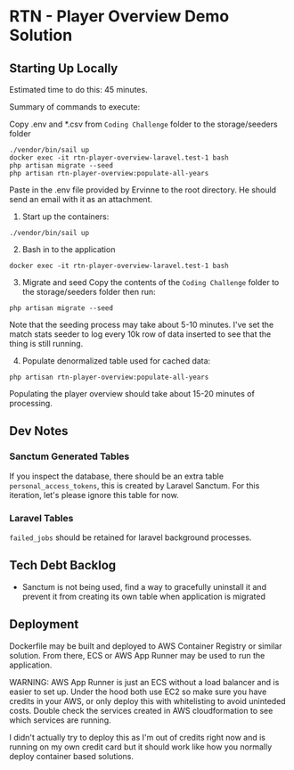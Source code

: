 # RTN - Player Overview Demo Solution

## Starting Up Locally

Estimated time to do this: 45 minutes.

Summary of commands to execute:

Copy .env and *.csv from `Coding Challenge` folder to the storage/seeders folder

```
./vendor/bin/sail up
docker exec -it rtn-player-overview-laravel.test-1 bash
php artisan migrate --seed
php artisan rtn-player-overview:populate-all-years
```

Paste in the .env file provided by Ervinne to the root directory. He should send an email with it as an attachment.

1. Start up the containers:

```
./vendor/bin/sail up
```

2. Bash in to the application

```
docker exec -it rtn-player-overview-laravel.test-1 bash
```

3. Migrate and seed
Copy the contents of the `Coding Challenge` folder to the storage/seeders folder then run:

```
php artisan migrate --seed
```

Note that the seeding process may take about 5-10 minutes. I've set the match stats seeder to log every 10k row of data inserted to see that the thing is still running.

4. Populate denormalized table used for cached data:

```
php artisan rtn-player-overview:populate-all-years
```

Populating the player overview should take about 15-20 minutes of processing.

## Dev Notes

### Sanctum Generated Tables
If you inspect the database, there should be an extra table `personal_access_tokens`, this is created by Laravel Sanctum. For this iteration, let's please ignore this table for now.

### Laravel Tables
`failed_jobs` should be retained for laravel background processes.

## Tech Debt Backlog

- Sanctum is not being used, find a way to gracefully uninstall it and prevent it from creating its own table when application is migrated

## Deployment

Dockerfile may be built and deployed to AWS Container Registry or similar solution. From there, ECS or AWS App Runner may be used to run the application.

WARNING: AWS App Runner is just an ECS without a load balancer and is easier to set up.  Under the hood both use EC2 so make sure you have credits in your AWS, or only deploy this with whitelisting to avoid uninteded costs. Double check the services created in AWS cloudformation to see which services are running.

I didn't actually try to deploy this as I'm out of credits right now and is running on my own credit card but it should work like how you normally deploy container based solutions.
